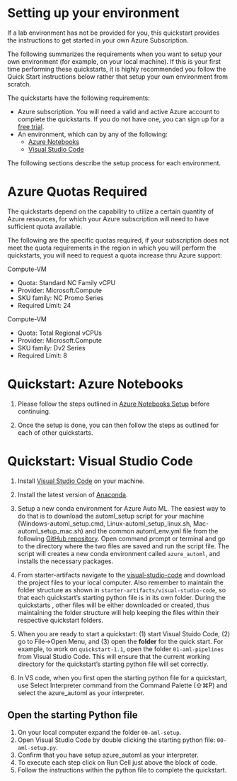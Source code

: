 # Setting up your environment 

If a lab environment has not be provided for you, this quickstart provides the instructions to get started in your own Azure Subscription.

The following summarizes the requirements when you want to setup your own environment (for example, on your local machine). If this is your first time performing these quickstarts, it is highly recommended you follow the Quick Start instructions below rather that setup your own environment from scratch.

The quickstarts have the following requirements:
- Azure subscription. You will need a valid and active Azure account to complete the quickstarts. If you do not have one, you can sign up for a [free trial](https://azure.microsoft.com/en-us/free/).
- An environment, which can by any of the following:
    - [Azure Notebooks](https://notebooks.azure.com/)
    - [Visual Studio Code](https://code.visualstudio.com/docs/setup/setup-overview)
    
The following sections describe the setup process for each environment.

# Azure Quotas Required
The quickstarts depend on the capability to utilize a certain quantity of Azure resources, for which your Azure subscription will need to have sufficient quota available. 

The following are the specific quotas required, if your subscription does not meet the quota requirements in the region in which you will perform the quickstarts, you will need to request a quota increase thru Azure support:

Compute-VM
- Quota: Standard NC Family vCPU
- Provider: Microsoft.Compute
- SKU family: NC Promo Series
- Required Limit: 24

Compute-VM
- Quota: Total Regional vCPUs
- Provider: Microsoft.Compute
- SKU family: Dv2 Series
- Required Limit: 8

# Quickstart: Azure Notebooks

1. Please follow the steps outlined in [Azure Notebooks Setup](./azure-notebooks-setup) before continuing. 

2. Once the setup is done, you can then follow the steps as outlined for each of other quickstarts.

# Quickstart: Visual Studio Code

1. Install [Visual Studio Code](https://code.visualstudio.com/docs/setup/setup-overview) on your machine.

2. Install the latest version of [Anaconda](https://www.anaconda.com/distribution/).

3. Setup a new conda environment for Azure Auto ML. The easiest way to do that is to download the automl_setup script for your machine (Windows-automl_setup.cmd, Linux-automl_setup_linux.sh, Mac-automl_setup_mac.sh) and the common automl_env.yml file from the following [GitHub repository](https://github.com/Azure/MachineLearningNotebooks/tree/master/how-to-use-azureml/automated-machine-learning). Open command prompt or terminal and go to the directory where the two files are saved and run the script file. The script will creates a new conda environment called `azure_automl`, and installs the necessary packages.

4. From starter-artifacts navigate to the [visual-studio-code](../starter-artifacts/visual-studio-code) and download the project files to your local computer. Also remember to maintain the folder structure as shown in `starter-artifacts/visual-studio-code`, so that each quickstart’s starting python file is in its own folder. During the quickstarts , other files will be either downloaded or created, thus maintaining the folder structure will help keeping the files within their respective quickstart folders. 

5. When you are ready to start a quickstart: (1) start Visual Stuido Code, (2) go to File->Open Menu, and (3) open the **folder** for the quick start. For example, to work on `quickstart-1.1`, open the folder `01-aml-pipelines` from Visual Studio Code. This will ensure that the current working directory for the quickstart’s starting python file will set correctly.  
6. In VS code, when you first open the starting python file for a quickstart, use Select Interpreter command from the Command Palette (⇧⌘P) and select the azure_automl as your interpreter.

## Open the starting Python file

1. On your local computer expand the folder `00-aml-setup`.
2. Open Visual Studio Code by double clicking the starting python file: `00-aml-setup.py`.
3. Confirm that you have setup azure_automl as your interpreter.
4. To execute each step click on Run Cell just above the block of code.
5. Follow the instructions within the python file to complete the quickstart.
